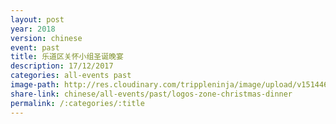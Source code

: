 ```yaml
---
layout: post
year: 2018
version: chinese
event: past
title: 乐道区关怀小组圣诞晚宴
description: 17/12/2017
categories: all-events past
image-path: http://res.cloudinary.com/trippleninja/image/upload/v1514464329/Logos%20Zone%20Christmas%20Dinner%2017/LogosDinner10.jpg
share-link: chinese/all-events/past/logos-zone-christmas-dinner
permalink: /:categories/:title
---
```

